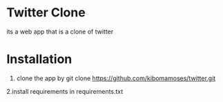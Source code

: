 # Twitter Clone

its a web app that is a clone of twitter
# Installation 
1. clone the app by git clone https://github.com/kibomamoses/twitter.git

2.install requirements in requirements.txt


